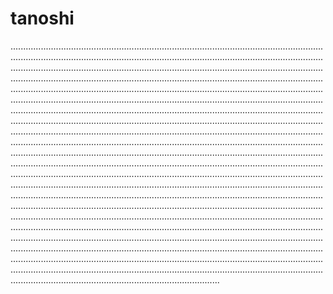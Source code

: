 # tanoshi
...........................................................................................................................................................................................................................................................................................................................................................................................................................................................................................................................................................................................................................................................................................................................................................................................................................................................................................................................................................................................................................................................................................................................................................................................................................................................................................................................................................................................................................................................................................................................................................................................................................................................................................................................................................................................................................................................................................................................................................................................................................................................................................................................................................................................................................................................................................................................................................................................................................................................................................................................................................................................................................................................................................................................................................................................................................................................................................................................